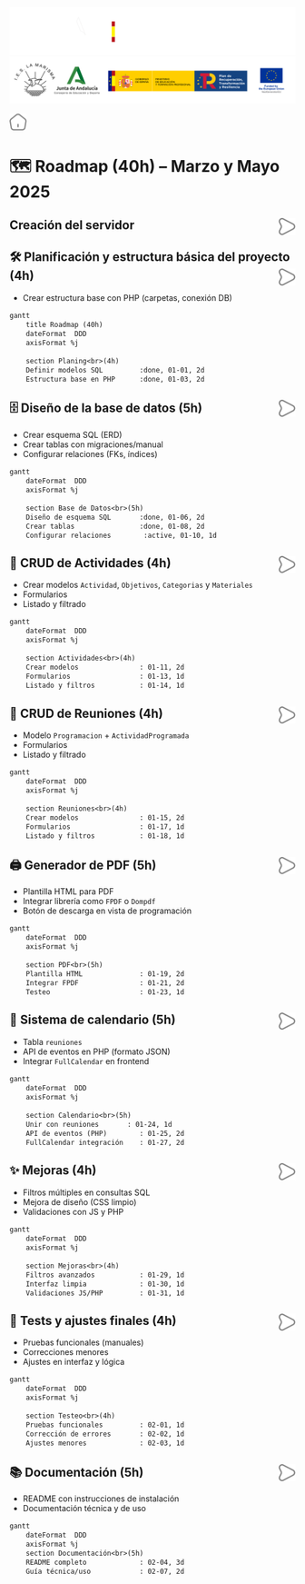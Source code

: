 ![](https://raw.githubusercontent.com/jcorvid509/.resGen/9cf65965f880c39d5e634d73522a6d656c4ea501/_bannerD.png#gh-dark-mode-only)
![](https://raw.githubusercontent.com/jcorvid509/.resGen/9cf65965f880c39d5e634d73522a6d656c4ea501/_bannerL.png#gh-light-mode-only)

<a href="/README.md"><img src="https://raw.githubusercontent.com/jcorvid509/.resGen/9cf65965f880c39d5e634d73522a6d656c4ea501/_home.svg" height="30"></a>

# 🗺️ Roadmap (40h) – Marzo y Mayo 2025

## Creación del servidor<a href="0.srv.md"><img src="https://raw.githubusercontent.com/jcorvid509/.resGen/dbf0397a38c3e0828d9bd164f719d77f3d977cda/_arrow.svg" height="30" align="right"></a>

## 🛠️ Planificación y estructura básica del proyecto (4h)<a href="1.plan.md"><img src="https://raw.githubusercontent.com/jcorvid509/.resGen/dbf0397a38c3e0828d9bd164f719d77f3d977cda/_arrow.svg" height="30" align="right"></a>
- Crear estructura base con PHP (carpetas, conexión DB)

```mermaid
gantt
    title Roadmap (40h)
    dateFormat  DDD
    axisFormat %j

    section Planing<br>(4h)
    Definir modelos SQL         :done, 01-01, 2d
    Estructura base en PHP      :done, 01-03, 2d
```

## 🗄️ Diseño de la base de datos (5h)<a href="2.db.md"><img src="https://raw.githubusercontent.com/jcorvid509/.resGen/dbf0397a38c3e0828d9bd164f719d77f3d977cda/_arrow.svg" height="30" align="right"></a>

- Crear esquema SQL (ERD)
- Crear tablas con migraciones/manual
- Configurar relaciones (FKs, índices)

```mermaid
gantt
    dateFormat  DDD
    axisFormat %j

    section Base de Datos<br>(5h)
    Diseño de esquema SQL       :done, 01-06, 2d
    Crear tablas                :done, 01-08, 2d
    Configurar relaciones        :active, 01-10, 1d
```

## 🎯 CRUD de Actividades (4h)<a href="3.act.md"><img src="https://raw.githubusercontent.com/jcorvid509/.resGen/dbf0397a38c3e0828d9bd164f719d77f3d977cda/_arrow.svg" height="30" align="right"></a>

- Crear modelos `Actividad`, `Objetivos`, `Categorias` y `Materiales`
- Formularios
- Listado y filtrado

```mermaid
gantt
    dateFormat  DDD
    axisFormat %j

    section Actividades<br>(4h)
    Crear modelos               : 01-11, 2d
    Formularios                 : 01-13, 1d
    Listado y filtros           : 01-14, 1d
```

## 📅 CRUD de Reuniones (4h)<a href="4.reu.md"><img src="https://raw.githubusercontent.com/jcorvid509/.resGen/dbf0397a38c3e0828d9bd164f719d77f3d977cda/_arrow.svg" height="30" align="right"></a>
- Modelo `Programacion` + `ActividadProgramada`
- Formularios
- Listado y filtrado

```mermaid
gantt
    dateFormat  DDD
    axisFormat %j
   
    section Reuniones<br>(4h)
    Crear modelos               : 01-15, 2d
    Formularios                 : 01-17, 1d
    Listado y filtros           : 01-18, 1d
```

## 🖨️ Generador de PDF (5h)<a href="5.pdf.md"><img src="https://raw.githubusercontent.com/jcorvid509/.resGen/dbf0397a38c3e0828d9bd164f719d77f3d977cda/_arrow.svg" height="30" align="right"></a>
- Plantilla HTML para PDF
- Integrar librería como `FPDF` o `Dompdf`
- Botón de descarga en vista de programación

```mermaid
gantt
    dateFormat  DDD
    axisFormat %j

    section PDF<br>(5h)
    Plantilla HTML              : 01-19, 2d
    Integrar FPDF               : 01-21, 2d
    Testeo                      : 01-23, 1d
```

## 📆 Sistema de calendario (5h)<a href="6.cld.md"><img src="https://raw.githubusercontent.com/jcorvid509/.resGen/dbf0397a38c3e0828d9bd164f719d77f3d977cda/_arrow.svg" height="30" align="right"></a>

- Tabla `reuniones`
- API de eventos en PHP (formato JSON)
- Integrar `FullCalendar` en frontend

```mermaid
gantt
    dateFormat  DDD
    axisFormat %j
   
    section Calendario<br>(5h)
    Unir con reuniones       : 01-24, 1d
    API de eventos (PHP)        : 01-25, 2d
    FullCalendar integración    : 01-27, 2d
```

## ✨ Mejoras (4h)<a href="7.imp.md"><img src="https://raw.githubusercontent.com/jcorvid509/.resGen/dbf0397a38c3e0828d9bd164f719d77f3d977cda/_arrow.svg" height="30" align="right"></a>

- Filtros múltiples en consultas SQL
- Mejora de diseño (CSS limpio)
- Validaciones con JS y PHP

```mermaid
gantt
    dateFormat  DDD
    axisFormat %j

    section Mejoras<br>(4h)
    Filtros avanzados           : 01-29, 1d
    Interfaz limpia             : 01-30, 1d
    Validaciones JS/PHP         : 01-31, 1d
```

## 🧪 Tests y ajustes finales (4h)<a href="8.test.md"><img src="https://raw.githubusercontent.com/jcorvid509/.resGen/dbf0397a38c3e0828d9bd164f719d77f3d977cda/_arrow.svg" height="30" align="right"></a>

- Pruebas funcionales (manuales)
- Correcciones menores
- Ajustes en interfaz y lógica

```mermaid
gantt
    dateFormat  DDD
    axisFormat %j

    section Testeo<br>(4h)
    Pruebas funcionales         : 02-01, 1d
    Corrección de errores       : 02-02, 1d
    Ajustes menores             : 02-03, 1d
```

## 📚 Documentación (5h)<a href="9.doc.md"><img src="https://raw.githubusercontent.com/jcorvid509/.resGen/dbf0397a38c3e0828d9bd164f719d77f3d977cda/_arrow.svg" height="30" align="right"></a>

- README con instrucciones de instalación
- Documentación técnica y de uso

```mermaid
gantt
    dateFormat  DDD
    axisFormat %j
    section Documentación<br>(5h)
    README completo             : 02-04, 3d
    Guía técnica/uso            : 02-07, 2d
```
